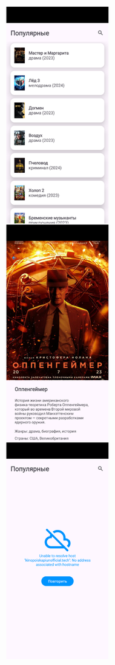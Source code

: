 
<p>
<img src='https://github.com/eln0rte/screenshots/blob/0eba7e15718c86ca48d3213139b707e87a74f996/Screenshot_1707691160.png' width='270'>
<img src='https://github.com/eln0rte/screenshots/blob/0eba7e15718c86ca48d3213139b707e87a74f996/Screenshot_1707691191.png' width='270'>
<img src='https://github.com/eln0rte/screenshots/blob/0eba7e15718c86ca48d3213139b707e87a74f996/Screenshot_1707691231.png' width='270'>

